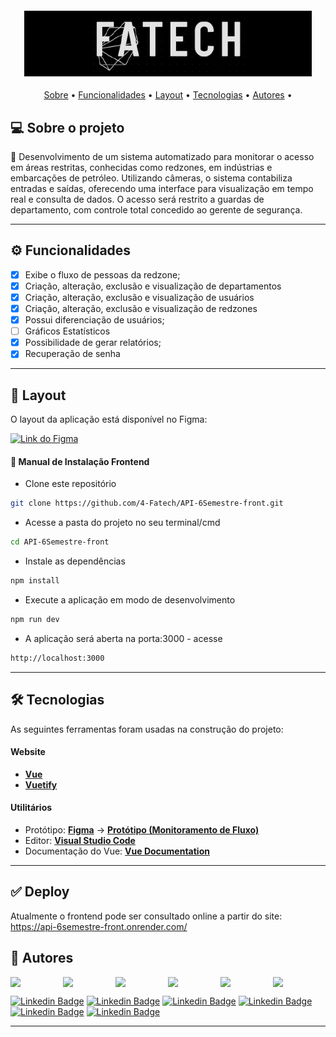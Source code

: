 <h4 align="center"> 
	<img alt="Logo Fatech" title="#Fatech" src="public/logo.png" />
</h4>
<p align="center">
 <a href="#-sobre-o-projeto">Sobre</a> •
 <a href="#-funcionalidades">Funcionalidades</a> •
 <a href="#-layout">Layout</a> •
 <a href="#-tecnologias">Tecnologias</a> •
 <a href="#-autores">Autores</a> • 
</p>

## 💻 Sobre o projeto

🚀 Desenvolvimento de um sistema automatizado para monitorar o acesso em áreas restritas, conhecidas como redzones, em indústrias e embarcações de petróleo. Utilizando câmeras, o sistema contabiliza entradas e saídas, oferecendo uma interface para visualização em tempo real e consulta de dados. O acesso será restrito a guardas de departamento, com controle total concedido ao gerente de segurança.

---

## ⚙️ Funcionalidades

- [X] Exibe o fluxo de pessoas da redzone;
- [X] Criação, alteração, exclusão e visualização de departamentos
- [X] Criação, alteração, exclusão e visualização de usuários
- [X] Criação, alteração, exclusão e visualização de redzones
- [X] Possui diferenciação de usuários;
- [ ] Gráficos Estatísticos
- [X] Possibilidade de gerar relatórios;
- [X] Recuperação de senha

---

## 🎨 Layout

O layout da aplicação está disponível no Figma:

<a href="https://www.figma.com/file/npSn8yHa7ta2qVyJdPwHPE/API-6%C2%BA?type=design&node-id=0-1&mode=design">
  <img alt="Link do Figma" src="https://img.shields.io/badge/Acessar%20Layout%20-Figma-%2304D361">
</a>

#### 🧭 Manual de Instalação Frontend

- Clone este repositório
```bash
git clone https://github.com/4-Fatech/API-6Semestre-front.git
```
- Acesse a pasta do projeto no seu terminal/cmd
```bash
cd API-6Semestre-front
```
- Instale as dependências
```bash
npm install
```
- Execute a aplicação em modo de desenvolvimento
```bash
npm run dev
```
- A aplicação será aberta na porta:3000 - acesse 
```bash
http://localhost:3000
```


---

## 🛠 Tecnologias

As seguintes ferramentas foram usadas na construção do projeto:

#### **Website**

- **[Vue](https://vuejs.org/)**
- **[Vuetify](https://vuetifyjs.com/en/)**

#### **Utilitários**

- Protótipo: **[Figma](https://www.figma.com/)** → **[Protótipo (Monitoramento de Fluxo)](https://www.figma.com/file/npSn8yHa7ta2qVyJdPwHPE/API-6%C2%BA?type=design&node-id=0-1&mode=design)**
- Editor: **[Visual Studio Code](https://code.visualstudio.com/)**
- Documentação do Vue: **[Vue Documentation](https://vuejs.org/)**

---

## ✅ Deploy
Atualmente o frontend pode ser consultado online a partir do site: https://api-6semestre-front.onrender.com/


## 🦸 Autores
<div style="display: flex; justify-content: center;align-items: center;">
 <img src="https://github.com/New-Tomorrow.png" width="100px"></img>
 <img src="https://github.com/Antonio-Barbosa.png" width="100px"></img>
 <img src="https://github.com/brunadias3.png" width="100px"></img>
 <img src="https://github.com/dsslleagion.png" width="100px"></img>
 <img src="https://github.com/Evertonrwr.png" width="100px"></img>
 <img src="https://github.com/Gabriel-Coutinho0.png" width="100px"></img>
</div>

[![Linkedin Badge](https://img.shields.io/badge/-AndréRibeiro-blue?style=flat-square&logo=Linkedin&logoColor=white&link=https://www.linkedin.com/in/andre-ramos-ribeiro-320621226/)](https://www.linkedin.com/in/andre-ramos-ribeiro-320621226/)
[![Linkedin Badge](https://img.shields.io/badge/-AntônioMarcelo-blue?style=flat-square&logo=Linkedin&logoColor=white&link=https://www.linkedin.com/in/antonio-marcelo-9a5b68181)](https://www.linkedin.com/in/antonio-marcelo-9a5b68181)
[![Linkedin Badge](https://img.shields.io/badge/-BrunaDias-blue?style=flat-square&logo=Linkedin&logoColor=white&link=www.linkedin.com/in/brunadias3)](https://www.linkedin.com/in/brunadias3)
[![Linkedin Badge](https://img.shields.io/badge/-DionísioLeão-blue?style=flat-square&logo=Linkedin&logoColor=white&link=https://www.linkedin.com/in/dionisio-samuel-dos-santos-le%C3%A3o-616848226/)](https://www.linkedin.com/in/dionisio-samuel-dos-santos-le%C3%A3o-616848226/)
[![Linkedin Badge](https://img.shields.io/badge/-EvertonRicardo-blue?style=flat-square&logo=Linkedin&logoColor=white&link=https://www.linkedin.com/in/everton-rocha-1a456b20b)](https://www.linkedin.com/in/everton-rocha-1a456b20b)
[![Linkedin Badge](https://img.shields.io/badge/-GabrielCoutinho-blue?style=flat-square&logo=Linkedin&logoColor=white&link=https://www.linkedin.com/in/gabriel-silva-b778a31aa)](https://www.linkedin.com/in/gabriel-silva-b778a31aa)

---

